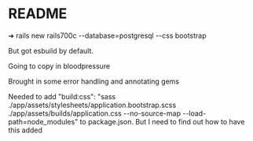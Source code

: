 # README

➜ rails new rails700c --database=postgresql --css bootstrap

But got esbuild by default.

Going to copy in bloodpressure

Brought in some error handling and annotating gems

Needed to add
    "build:css": "sass ./app/assets/stylesheets/application.bootstrap.scss ./app/assets/builds/application.css --no-source-map --load-path=node_modules"
to package.json. But I need to find out how to have this added